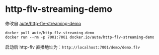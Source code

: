 # http-flv-streaming-demo

修改自 [aute/http-flv-streaming-demo](https://github.com/aute/http-flv-streaming-demo)

```
docker pull aute/http-flv-streaming-demo
docker run --rm -p 7001:7001 docker.io/aute/http-flv-streaming-demo
```

启动后 http-flv 直播地址为：`http://localhost:7001/demo/demo.flv`
